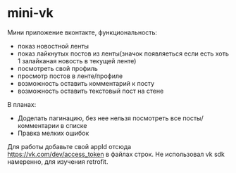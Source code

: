 # mini-vk
Мини приложение вконтакте, функциональность:
+ показ новостной ленты
+ показ лайкнутых постов из ленты(значок появляеться если есть хоть 1 залайканая новость в текущей ленте)
+ посмотреть свой профиль
+ просмотр постов в ленте/профиле
+ возможность оставить комментарий к посту
+ возможность оставить текстовый пост на стене

В планах:
+ Доделать пагинацию, без нее нельзя посмотреть все посты/комментарии в списке
+ Правка мелких ошибок

Для работы добавьте свой appId отсюда https://vk.com/dev/access_token в файлах строк. Не использовал vk sdk намеренно, для изучения retrofit.
